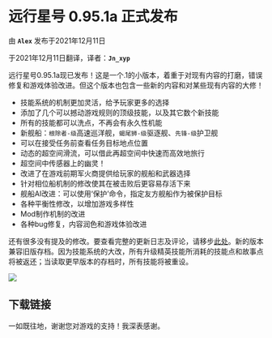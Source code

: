 # 远行星号 0.95.1a 正式发布

由 **`Alex`** 发布于2021年12月11日

于2021年12月11日翻译，译者：**`Jn_xyp`**

远行星号0.95.1a现已发布！这是一个.1的小版本，着重于对现有内容的打磨，错误修复和游戏体验改进。但这个版本也包含一些新的内容和对某些现有内容的大修！

- 技能系统的机制更加灵活，给予玩家更多的选择
- 添加了几个可以撼动游戏规则的顶级技能，以及其它数个新技能
- 所有的技能都可以洗点，不再会有永久性机能
- 新舰船：`根除者-级`高速巡洋舰，`蝎尾狮-级`驱逐舰、`先锋-级`护卫舰
- 可以在接受任务前查看任务目标地点位置
- 动态的超空间滑流，可以借此再超空间中快速而高效地旅行
- 超空间中传感器上的幽灵！
- 改进了在游戏前期军火商提供给玩家的舰船和武器选择
- 针对相位船机制的修改使其在被击败后更容易存活下来
- 舰船AI改进：可以使用‘保护’命令，指定友方舰船作为被保护目标
- 各种平衡性修改，以增加游戏多样性
- Mod制作机制的改进
- 各种bug修复，内容润色和游戏体验改进

还有很多没有提及的修改。要查看完整的更新日志及评论，请移步[此处](https://www.fossic.org/thread-3605-1-1.html)。新的版本兼容旧版存档。因为技能系统的大改，所有升级精英技能所消耗的技能点和故事点将被返还；当读取更早版本的存档时，所有技能将被重设。

![][screenshot]

## 下载链接

一如既往地，谢谢您对游戏的支持！我深表感谢。

[screenshot]:screenshot_release0951a.jpg